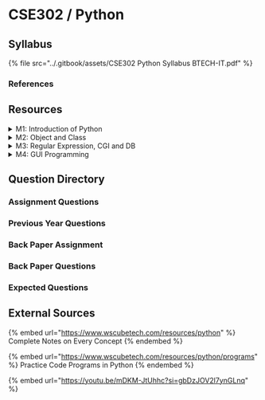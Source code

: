# CSE302 / Python

## Syllabus

{% file src="../.gitbook/assets/CSE302 Python Syllabus BTECH-IT.pdf" %}

### References

## Resources

<details>

<summary>M1: Introduction of Python</summary>



</details>

<details>

<summary>M2: Object and Class</summary>



</details>

<details>

<summary>M3: Regular Expression, CGI and DB</summary>



</details>

<details>

<summary>M4: GUI Programming</summary>



</details>

## Question Directory

### Assignment Questions

### Previous Year Questions

### Back Paper Assignment

### Back Paper Questions

### Expected Questions

## External Sources

{% embed url="https://www.wscubetech.com/resources/python" %}
Complete Notes on Every Concept
{% endembed %}

{% embed url="https://www.wscubetech.com/resources/python/programs" %}
Practice Code Programs in Python
{% endembed %}

{% embed url="https://youtu.be/mDKM-JtUhhc?si=gbDzJOV2l7ynGLnq" %}

